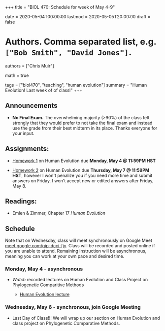 +++
title = "BIOL 470: Schedule for week of May 4-9"

date = 2020-05-04T00:00:00
lastmod = 2020-05-05T20:00:00
draft = false

# Authors. Comma separated list, e.g. `["Bob Smith", "David Jones"]`.
authors = ["Chris Muir"]

math = true

tags = ["biol470", "teaching", "human evolution"]
summary = "Human Evolution! Last week of of class!"
+++

## Announcements

* **No Final Exam.** The overwhelming majority (>90%) of the class felt strongly that they would prefer to not take the final exam and instead use the grade from their best midterm in its place. Thanks everyone for your input.

## Assignments:

* [Homework 1](https://forms.gle/7MUwSg3c623Zrmqz7) on Human Evolution due **Monday, May 4 @ 11:59PM HST**

* [Homework 2](https://forms.gle/qLkaV5t3BwjTcCwL9) on Human Evolution due **Thursday, May 7 @ 11:59PM HST**, however I won't penalize you if you need more time and submit answers on Friday. I won't accept new or edited answers after Friday, May 8.

## Readings:

* Emlen & Zimmer, Chapter 17 *Human Evolution*

## Schedule

Note that on Wednesday, class will meet synchronously on Google Meet [meet.google.com/qip-dcci-fjy](https://meet.google.com/qip-dcci-fjy). Class will be recorded and posted online if you are unable to attend. Remaining instruction will be asynchronous, meaning you can work at your own pace and desired time.

### Monday, May 4 - asynchronous

* *Watch* recorded lectures on Human Evolution and Class Project on Phylogenetic Comparitive Methods

  - [Human Evolution lecture](https://drive.google.com/file/d/1FjBTcOpQy2PxG-l4KwbTvehpCdxajag1/view?usp=sharing)

### Wednesday, May 6 - synchronous, join Google Meeting

* Last Day of Class!!! We will wrap up our section on Human Evolution and class project on Phylogenetic Comparative Methods.
